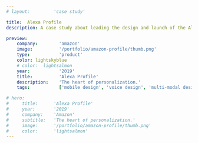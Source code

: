 ```yaml
---
# layout:         'case study'

title:  Alexa Profile
description: A case study about leading the design and launch of the Alexa Profile.

preview:
    company:        'amazon'
    image:          '/portfolio/amazon-profile/thumb.png'
    type:           'product'
    color: lightskyblue
    # color:  lightsalmon
    year:           '2019'
    title:          'Alexa Profile'
    description:    'The heart of personalization.'
    tags:           ['mobile design', 'voice design', 'multi-modal design', 'AI design', 'conversational design']

# hero:
#     title:      'Alexa Profile'
#     year:       '2019'
#     company:    'Amazon'
#     subtitle:   'The heart of personalization.'
#     image:      '/portfolio/amazon-profile/thumb.png'
#     color:      'lightsalmon'
---
```


<script setup>
    // import Illustration from '../../components/Illustration.vue'
    // import NewsList from '../../components/NewsList.vue'
    // import _ from 'lodash'

    // import { data as pressData } from '../../press/press.data'
    // const press = _.filter(pressData, ['project', 'AmazonProfile'])
    import Page from './Amazon-Profile.vue'
</script>
<Page></Page>
<!-- ## Challenge
Alexa customers needed a way to manage what Alexa knows about them as an individual – their biometrics, preference, privacy and security settings, etc.

## Process
A profile sounds like a trivial thing, table-stakes for any app or service. There were four key challenges I needed to overcome to figure this out:

### Vision
This was going to be a core strategic component to the holistic Alexa experience. I needed to squint into the future to see what a personal Alexa might look like.

<Illustration>
    <template v-slot:image><img src="/portfolio/amazon-profile/profile1.png"></template>
    <template v-slot:subtext>A sample of what the Alexa Profile would unlock.</template>
</Illustration>

### Audience
Everyone in the world needed to be able to access their profile regardless of context. I needed to design for everyone and every modality.

<Illustration>
    <template v-slot:image><img src="/portfolio/amazon-profile/profile2.png"></template>
    <template v-slot:subtext>A peek into the extensive usability testing.</template>
</Illustration>

### Systems Thinking & Design
I risked setting false expectations of personalization where there was none. I needed to design a solution that fits within and expands the holistic existing Alexa expereince.

<Illustration>
    <template v-slot:image><img src="/portfolio/amazon-profile/profile3.png"></template>
    <template v-slot:subtext>One of many flows to show how this ties the ecosystem together.</template>
</Illustration>

### Durability & Scalability
Phase 2 is a real thing this time. I needed to design a solution that scales and evolves after it's launch, looking around the corner to plan for future needs and expectations.

## Outcome
The launch of the Alexa Profile ushered in a paradigm shift, moving Alexa from an impersonal assistant to a personal one. It set the bar for profiles across Amazon by being the first profile launched for any Amazon product. The number of personalized Alexa experiences increases exponentially within the first year.

## Role
I was the head of design for the program, leading multiple cross-functional teams and designers across the Alexa organization.

## News
<NewsList :data="press"></NewsList> -->